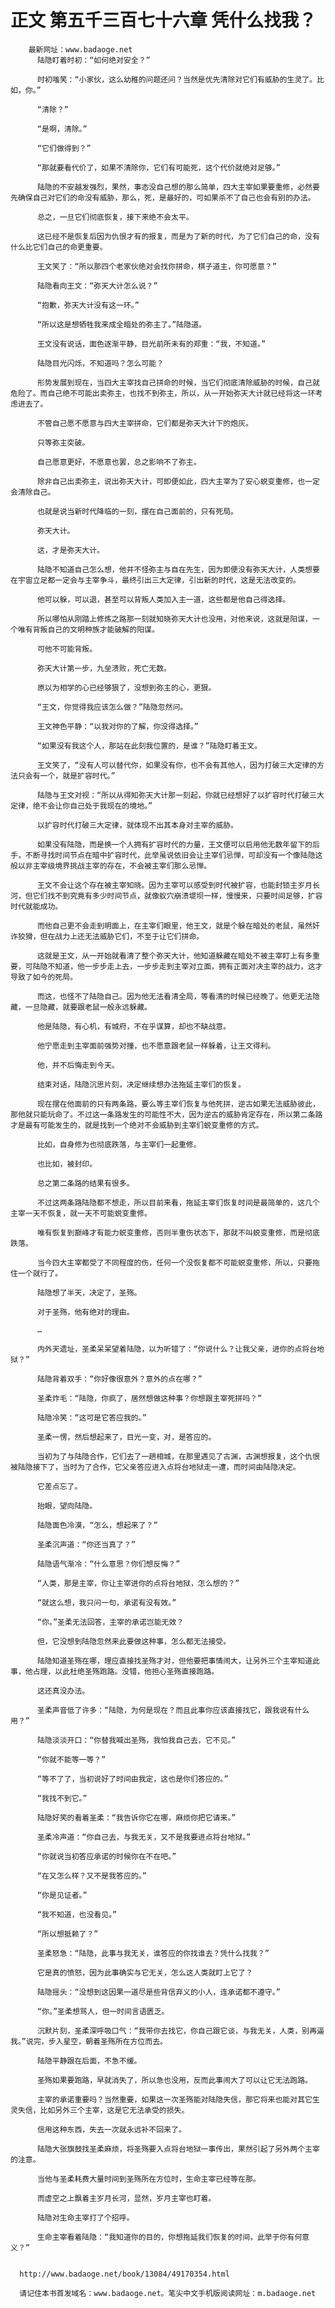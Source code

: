 # 正文 第五千三百七十六章 凭什么找我？
        最新网址：www.badaoge.net
          陆隐盯着时初：“如何绝对安全？”
      
          时初嗤笑：“小家伙，这么幼稚的问题还问？当然是优先清除对它们有威胁的生灵了。比如，你。”
      
          “清除？”
      
          “是啊，清除。”
      
          “它们做得到？”
      
          “那就要看代价了，如果不清除你，它们有可能死，这个代价就绝对足够。”
      
          陆隐的不安越发强烈，果然，事态没自己想的那么简单，四大主宰如果要重修，必然要先确保自己对它们的命没有威胁，那么，死，是最好的，可如果杀不了自己也会有别的办法。
      
          总之，一旦它们彻底恢复，接下来绝不会太平。
      
          这已经不是恢复后因为仇恨才有的报复，而是为了新的时代，为了它们自己的命，没有什么比它们自己的命更重要。
      
          王文笑了：“所以那四个老家伙绝对会找你拼命，棋子道主，你可愿意？”
      
          陆隐看向王文：“弥天大计怎么说？”
      
          “抱歉，弥天大计没有这一环。”
      
          “所以这是想牺牲我来成全暗处的弥主了。”陆隐道。
      
          王文没有说话，面色逐渐平静，目光前所未有的郑重：“我，不知道。”
      
          陆隐目光闪烁，不知道吗？怎么可能？
      
          形势发展到现在，当四大主宰找自己拼命的时候，当它们彻底清除威胁的时候，自己就危险了。而自己绝不可能出卖弥主，也找不到弥主，所以，从一开始弥天大计就已经将这一环考虑进去了。
      
          不管自己愿不愿意与四大主宰拼命，它们都是弥天大计下的炮灰。
      
          只等弥主突破。
      
          自己愿意更好，不愿意也罢，总之影响不了弥主。
      
          除非自己出卖弥主，说出弥天大计，可即便如此，四大主宰为了安心蜕变重修，也一定会清除自己。
      
          也就是说当新时代降临的一刻，摆在自己面前的，只有死局。
      
          弥天大计。
      
          这，才是弥天大计。
      
          陆隐不知道自己怎么想，他并不怪弥主与自在先生，因为即便没有弥天大计，人类想要在宇宙立足都一定会与主宰争斗，最终引出三大定律，引出新的时代，这是无法改变的。
      
          他可以躲，可以退，甚至可以背叛人类加入主一道，这些都是他自己得选择。
      
          所以哪怕从刚踏上修炼之路那一刻就知晓弥天大计也没用，对他来说，这就是阳谋，一个唯有背叛自己的文明种族才能破解的阳谋。
      
          可他不可能背叛。
      
          弥天大计第一步，九垒溃败，死亡无数。
      
          原以为相学的心已经够狠了，没想到弥主的心，更狠。
      
          “王文，你觉得我应该怎么做？”陆隐忽然问。
      
          王文神色平静：“以我对你的了解，你没得选择。”
      
          “如果没有我这个人，那站在此刻我位置的，是谁？”陆隐盯着王文。
      
          王文笑了，“没有人可以替代你，如果没有你，也不会有其他人，因为打破三大定律的方法只会有一个，就是扩容时代。”
      
          陆隐与王文对视：“所以从得知弥天大计那一刻起，你就已经想好了以扩容时代打破三大定律，绝不会让你自己处于我现在的境地。”
      
          以扩容时代打破三大定律，就体现不出其本身对主宰的威胁。
      
          如果没有陆隐，而是换一个人拥有扩容时代的力量，王文便可以启用他无数年留下的后手，不断寻找时间节点在暗中扩容时代，此举虽说依旧会让主宰们忌惮，可却没有一个像陆隐这般以非主宰级境界挑战主宰的存在，不会被主宰们那么忌惮。
      
          王文不会让这个存在被主宰知晓。因为主宰可以感受到时代被扩容，也能封锁主岁月长河，但它们找不到究竟有多少时间节点，就像蚁穴崩溃堤坝一样，慢慢来，只要时间足够，扩容时代就能成功。
      
          而他自己更不会走到明面上，在主宰们眼里，他王文，就是个躲在暗处的老鼠，虽然奸诈狡猾，但在战力上还无法威胁它们，不至于让它们拼命。
      
          这就是王文，从一开始就看清了整个弥天大计，他知道躲藏在暗处不被主宰盯上有多重要，可陆隐不知道，他一步步走上去，一步步走到主宰对立面，拥有正面对决主宰的战力，这才导致了如今的死局。
      
          而这，也怪不了陆隐自己。因为他无法看清全局，等看清的时候已经晚了。他更无法隐藏，一旦隐藏，就要跟老鼠一般永远躲藏。
      
          他是陆隐，有心机，有城府，不在乎谋算，却也不缺战意。
      
          他宁愿走到主宰面前强势对撞，也不愿意跟老鼠一样躲着，让王文得利。
      
          他，并不后悔走到今天。
      
          结束对话，陆隐沉思片刻，决定继续想办法拖延主宰们的恢复。
      
          现在摆在他面前的只有两条路，要么等主宰们恢复与他死拼，逆古如果无法威胁彼此，那他就只能玩命了。不过这一条路发生的可能性不大，因为逆古的威胁肯定存在，所以第二条路才是最有可能发生的，就是找到一个绝对不会威胁到主宰们蜕变重修的方式。
      
          比如，自身修为也彻底跌落，与主宰们一起重修。
      
          也比如，被封印。
      
          总之第二条路的结果有很多。
      
          不过这两条路陆隐都不想走，所以目前来看，拖延主宰们恢复时间是最简单的，这几个主宰一天不恢复，就一天不可能蜕变重修。
      
          唯有恢复到巅峰才有能力蜕变重修，否则半重伤状态下，那就不叫蜕变重修，而是彻底跌落。
      
          当今四大主宰都受了不同程度的伤，任何一个没恢复都不可能蜕变重修，所以，只要拖住一个就行了。
      
          陆隐想了半天，决定了，圣殇。
      
          对于圣殇，他有绝对的理由。
      
          …
      
          内外天遗址，圣柔呆呆望着陆隐，以为听错了：“你说什么？让我父亲，进你的点将台地狱？”
      
          陆隐背着双手：“你好像很意外？意外的点在哪？”
      
          圣柔炸毛：“陆隐，你疯了，居然想做这种事？你想跟主宰死拼吗？”
      
          陆隐冷笑：“这可是它答应我的。”
      
          圣柔一愣，然后想起来了，目光一变，对，是答应的。
      
          当初为了与陆隐合作，它们去了一趟相城，在那里遇见了古渊，古渊想报复，这个仇恨被陆隐接下了，当时为了合作，它父亲答应进入点将台地狱走一遭，而时间由陆隐决定。
      
          它差点忘了。
      
          抬眼，望向陆隐。
      
          陆隐面色冷漠，“怎么，想起来了？”
      
          圣柔沉声道：“你还当真了？”
      
          陆隐语气渐冷：“什么意思？你们想反悔？”
      
          “人类，那是主宰，你让主宰进你的点将台地狱，怎么想的？”
      
          “就这么想，我只问一句，承诺有没有效。”
      
          “你。”圣柔无法回答，主宰的承诺岂能无效？
      
          但，它没想到陆隐忽然来此要做这种事，怎么都无法接受。
      
          陆隐知道圣殇在哪，理应直接找圣殇才对，但他要把事情闹大，让另外三个主宰知道此事，他占理，以此杜绝圣殇跑路。没错，他担心圣殇直接跑路。
      
          这还真没办法。
      
          圣柔声音低了许多：“陆隐，为何是现在？而且此事你应该直接找它，跟我说有什么用？”
      
          陆隐淡淡开口：“你替我喊出圣殇，我怕我自己去，它不见。”
      
          “你就不能等一等？”
      
          “等不了了，当初说好了时间由我定，这也是你们答应的。”
      
          “我找不到它。”
      
          陆隐好笑的看着圣柔：“我告诉你它在哪，麻烦你把它请来。”
      
          圣柔冷声道：“你自己去，与我无关，又不是我要进点将台地狱。”
      
          “你就说当初答应承诺的时候你在不在吧。”
      
          “在又怎么样？又不是我答应的。”
      
          “你是见证者。”
      
          “我不知道，也没看见。”
      
          “所以想抵赖了？”
      
          圣柔怒急：“陆隐，此事与我无关，谁答应的你找谁去？凭什么找我？”
      
          它是真的愤怒，因为此事确实与它无关，怎么这人类就盯上它了？
      
          陆隐摇头：“没想到这因果一道尽是些背信弃义的小人，连承诺都不遵守。”
      
          “你。”圣柔想骂人，但一时间言语匮乏。
      
          沉默片刻，圣柔深呼吸口气：“我带你去找它，你自己跟它谈，与我无关，人类，别再逼我。”说完，步入星空，朝着圣殇所在方位而去。
      
          陆隐平静跟在后面，不急不缓。
      
          圣殇如果要跑路，早就消失了，所以急也没用，反而此事闹大了可以让它无法跑路。
      
          主宰的承诺重要吗？当然重要，如果这一次圣殇能对陆隐失信，那它将来也能对其它生灵失信，比如另外三个主宰，这是它无法承受的损失。
      
          信用这种东西，失去一次就永远补不回来了。
      
          陆隐大张旗鼓找圣柔麻烦，将圣殇要入点将台地狱一事传出，果然引起了另外两个主宰的注意。
      
          当他与圣柔耗费大量时间到圣殇所在方位时，生命主宰已经等在那。
      
          而虚空之上飘着主岁月长河，显然，岁月主宰也盯着。
      
          陆隐对生命主宰打了个招呼。
      
          生命主宰看着陆隐：“我知道你的目的，你想拖延我们恢复的时间，此举于你有何意义？”
      
      
      http://www.badaoge.net/book/13084/49170354.html
      
      请记住本书首发域名：www.badaoge.net。笔尖中文手机版阅读网址：m.badaoge.net